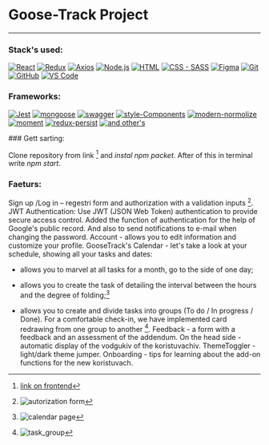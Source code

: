 # Goose-Track Project

---

### Stack's used:

[![React](https://img.shields.io/static/v1?label=&message=React&color=2ea44f)](https://)
[![Redux](https://img.shields.io/static/v1?label=&message=Redux&color=2ea44f)](https://)
[![Axios](https://img.shields.io/static/v1?label=&message=Axios&color=2ea44f)](https://)
[![Node.js](https://img.shields.io/static/v1?label=&message=Node.js&color=2ea44f)](https://)
[![HTML](https://img.shields.io/static/v1?label=&message=HTML&color=2ea44f)](https://)
[![CSS - SASS](https://img.shields.io/static/v1?label=CSS&message=SASS&color=2ea44f)](https://)
[![Figma](https://img.shields.io/static/v1?label=&message=Figma&color=2ea44f)](https://)
[![Git](https://img.shields.io/static/v1?label=&message=Git&color=2ea44f)](https://)
[![GitHub](https://img.shields.io/static/v1?label=&message=GitHub&color=2ea44f)](https://)
[![VS Code](https://img.shields.io/static/v1?label=&message=VS+Code&color=2ea44f)](https://)

### Frameworks:

[![Jest](https://img.shields.io/static/v1?label=&message=Jest&color=orange)](https://)
[![mongoose](https://img.shields.io/static/v1?label=&message=mongoose&color=orange)](https://)
[![swagger](https://img.shields.io/static/v1?label=&message=swagger&color=orange)](https://)
[![style-Components](https://img.shields.io/static/v1?label=&message=style-Components&color=orange)](https://)
[![modern-normolize](https://img.shields.io/static/v1?label=&message=modern-normolize&color=orange)](https://)
[![moment](https://img.shields.io/static/v1?label=&message=moment&color=orange)](https://)
[![redux-persist](https://img.shields.io/static/v1?label=&message=redux-persist&color=orange)](https://)
[![and other's](https://img.shields.io/static/v1?label=&message=and+other's&color=orange)](https://)

</div>
### Gett sarting:

Clone repository from link [^1] and _instal npm packet_. After of this in
terminal write _npm start_.

### Faeturs:

Sign up /Log in – regestri form and authorization with a validation inputs [^2].
JWT Authentication: Use JWT (JSON Web Token) authentication to provide secure
access control. Added the function of authentication for the help of Google's
public record. And also to send notifications to e-mail when changing the
password. Account - allows you to edit information and customize your profile.
GooseTrack's Calendar - let's take a look at your schedule, showing all your
tasks and dates:

- allows you to marvel at all tasks for a month, go to the side of one day;

- allows you to create the task of detailing the interval between the hours and
  the degree of folding;[^3]

- allows you to create and divide tasks into groups (To do / In progress /
  Done). For a comfortable check-in, we have implemented card redrawing from one
  group to another [^4]. Feedback - a form with a feedback and an assessment of
  the addendum. On the head side - automatic display of the vodgukiv of the
  koristuvachiv. ThemeToggler - light/dark theme jumper. Onboarding - tips for
  learning about the add-on functions for the new koristuvach.

[^1]:
    [link on frontend](https://github.com/Malakhow-Alexandr/Team-Project-Organaizer-Goose-Track)

[^2]:
    ![autorization form](https://res.cloudinary.com/dlw8ttfw9/image/upload/v1688218733/Auotorization_form_tdekis.jpg)

[^3]:
    ![calendar page](https://res.cloudinary.com/dlw8ttfw9/image/upload/v1688221938/make_a_task_tockqa.jpg)

[^4]:
    ![task_group](https://res.cloudinary.com/dlw8ttfw9/image/upload/v1688221938/task_process_nyt2as.jpg)
